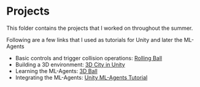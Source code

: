 # Projects

This folder contains the projects that I worked on throughout the summer.

Following are a few links that I used as tutorials for Unity and later the ML-Agents

- Basic controls and trigger collision operations: [Rolling Ball](https://www.youtube.com/watch?v=W_fAidYRGzs)
- Building a 3D environment: [3D City in Unity](https://www.youtube.com/watch?v=61YVdB66jMg)
- Learning the ML-Agents: [3D Ball](https://github.com/Unity-Technologies/ml-agents/tree/master/UnitySDK/Assets/ML-Agents/Examples/3DBall)
- Integrating the ML-Agents: [Unity ML-Agents Tutorial](https://www.youtube.com/watch?v=y9ZkCG9hbfQ)
